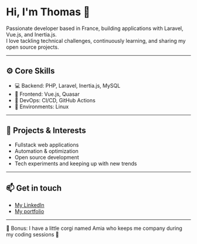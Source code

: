 # Hi, I'm Thomas 👋

Passionate developer based in France, building applications with Laravel, Vue.js, and Inertia.js.  
I love tackling technical challenges, continuously learning, and sharing my open source projects.

---

## ⚙️ Core Skills

- 💻 Backend: PHP, Laravel, Inertia.js, MySQL  
- 🎨 Frontend: Vue.js, Quasar  
- 🐳 DevOps: CI/CD, GitHub Actions  
- 🐧 Environments: Linux

---

## 🚀 Projects & Interests

- Fullstack web applications  
- Automation & optimization  
- Open source development  
- Tech experiments and keeping up with new trends

---

## 📫 Get in touch

- [My LinkedIn](https://www.linkedin.com/in/thomas-sauvageot-990480130/)  
- [My portfolio](https://sauvageotthomas.fr/)

---

🐶 Bonus: I have a little corgi named Amia who keeps me company during my coding sessions 🐾
